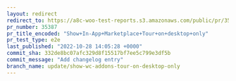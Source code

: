 ```yaml
---
layout: redirect
redirect_to: https://a8c-woo-test-reports.s3.amazonaws.com/public/pr/35387/e2e/index.html
pr_number: 35387
pr_title_encoded: "Show+In-App+Marketplace+Tour+on+desktop+only"
pr_test_type: e2e
last_published: "2022-10-28 14:05:28 +0000"
commit_sha: 332de8bc07afc329d8f15517bf7ee5c799e3df5b
commit_message: "Add changelog entry"
branch_name: update/show-wc-addons-tour-on-desktop-only
---
```

